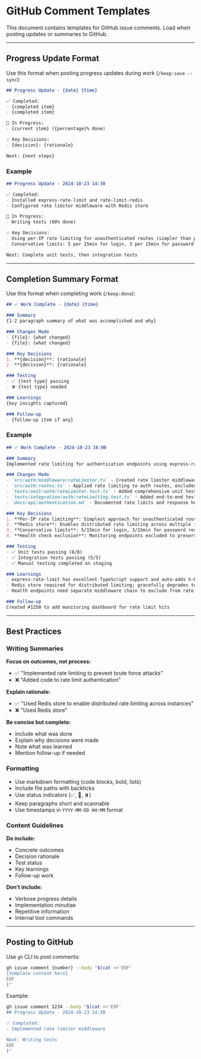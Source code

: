 # GitHub Comment Templates

This document contains templates for GitHub issue comments. Load when posting updates or summaries to GitHub.

---

## Progress Update Format

Use this format when posting progress updates during work (`/keep:save --sync`):

```markdown
## Progress Update - {date} {time}

✅ Completed:
- {completed item}
- {completed item}

🔄 In Progress:
- {current item} ({percentage}% done)

💡 Key Decisions:
- {decision}: {rationale}

Next: {next steps}
```

### Example

```markdown
## Progress Update - 2024-10-23 14:30

✅ Completed:
- Installed express-rate-limit and rate-limit-redis
- Configured rate limiter middleware with Redis store

🔄 In Progress:
- Writing tests (60% done)

💡 Key Decisions:
- Using per-IP rate limiting for unauthenticated routes (simpler than per-user)
- Conservative limits: 5 per 15min for login, 3 per 15min for password reset

Next: Complete unit tests, then integration tests
```

---

## Completion Summary Format

Use this format when completing work (`/keep:done`):

```markdown
## ✅ Work Complete - {date} {time}

### Summary
{1-2 paragraph summary of what was accomplished and why}

### Changes Made
- {file}: {what changed}
- {file}: {what changed}

### Key Decisions
1. **{decision}**: {rationale}
2. **{decision}**: {rationale}

### Testing
- ✅ {test type} passing
- ⏸️ {test type} needed

### Learnings
{key insights captured}

### Follow-up
- {follow-up item if any}
```

### Example

```markdown
## ✅ Work Complete - 2024-10-23 16:00

### Summary
Implemented rate limiting for authentication endpoints using express-rate-limit with Redis store. The solution prevents brute force attacks by limiting login attempts to 5 per 15 minutes per IP address, while excluding health check endpoints from rate limiting to preserve monitoring capabilities.

### Changes Made
- `src/auth/middleware/rateLimiter.ts` - Created rate limiter middleware with Redis store and error handling
- `src/auth/routes.ts` - Applied rate limiting to auth routes, excluded health checks
- `tests/unit/auth/rateLimiter.test.ts` - Added comprehensive unit tests
- `tests/integration/auth/rateLimiting.test.ts` - Added end-to-end tests
- `docs/api/authentication.md` - Documented rate limits and response headers

### Key Decisions
1. **Per-IP rate limiting**: Simplest approach for unauthenticated routes, prevents IP-based brute force
2. **Redis store**: Enables distributed rate limiting across multiple instances
3. **Conservative limits**: 5/15min for login, 3/15min for password reset - can adjust based on monitoring
4. **Health check exclusion**: Monitoring endpoints excluded to preserve availability monitoring

### Testing
- ✅ Unit tests passing (8/8)
- ✅ Integration tests passing (5/5)
- ✅ Manual testing completed on staging

### Learnings
- express-rate-limit has excellent TypeScript support and auto-adds X-RateLimit-* headers
- Redis store required for distributed limiting; gracefully degrades to in-memory if Redis fails
- Health endpoints need separate middleware chain to exclude from rate limiting

### Follow-up
Created #1250 to add monitoring dashboard for rate limit hits
```

---

## Best Practices

### Writing Summaries

**Focus on outcomes, not process:**
- ✅ "Implemented rate limiting to prevent brute force attacks"
- ❌ "Added code to rate limit authentication"

**Explain rationale:**
- ✅ "Used Redis store to enable distributed rate limiting across instances"
- ❌ "Used Redis store"

**Be concise but complete:**
- Include what was done
- Explain why decisions were made
- Note what was learned
- Mention follow-up if needed

### Formatting

- Use markdown formatting (code blocks, bold, lists)
- Include file paths with backticks
- Use status indicators (✅, 🔄, ⏸️)
- Keep paragraphs short and scannable
- Use timestamps in `YYYY-MM-DD HH:MM` format

### Content Guidelines

**Do include:**
- Concrete outcomes
- Decision rationale
- Test status
- Key learnings
- Follow-up work

**Don't include:**
- Verbose progress details
- Implementation minutiae
- Repetitive information
- Internal tool commands

---

## Posting to GitHub

Use `gh` CLI to post comments:

```bash
gh issue comment {number} --body "$(cat <<'EOF'
{template content here}
EOF
)"
```

Example:

```bash
gh issue comment 1234 --body "$(cat <<'EOF'
## Progress Update - 2024-10-23 14:30

✅ Completed:
- Implemented rate limiter middleware

Next: Writing tests
EOF
)"
```
